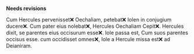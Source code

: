 **Needs revisions**


Cum Hercules pervenisset❌ Oechaliam, petebat❌ Iolen in conjugium ducere❌. Cum pater eius nolebat❌, Hercules Oechaliam Cepit❌. Hercules dixit, se parentes eius occisurum esse❌. Iole passa est, Cum suos parentes occisus esse. cum occidisset omnes❌, Iole a Hercule missa est❌ ad Deianiram. 
